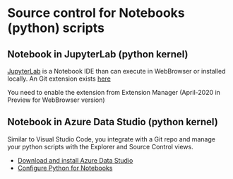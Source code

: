# Source control for Notebooks (python) scripts

## Notebook in JupyterLab (python kernel)
[JupyterLab](https://jupyterlab.readthedocs.io/en/stable/index.html) is a Notebook IDE than can execute in WebBrowser or installed locally. An Git extension exists [here](https://github.com/jupyterlab/jupyterlab-git)

You need to enable the extension from Extension Manager (April-2020 in Preview for WebBrowser version)

## Notebook in Azure Data Studio (python kernel)
Similar to Visual Studio Code, you integrate with a Git repo and manage your python scripts with the Explorer and Source Control views.

- [Download and install Azure Data Studio](https://docs.microsoft.com/en-us/sql/azure-data-studio/download-azure-data-studio?view=sql-server-ver15)
- [Configure Python for Notebooks](https://docs.microsoft.com/en-us/sql/azure-data-studio/notebooks-guidance?view=sql-server-ver15#configure-python-for-notebooks)

